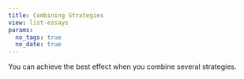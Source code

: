 ```yaml
---
title: Combining Strategies
view: list-essays
params:
  no_tags: true
  no_date: true
---
```


You can achieve the best effect when you combine several strategies.
